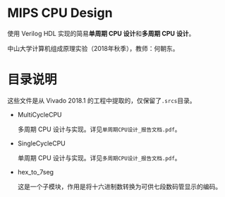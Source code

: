 # MIPS CPU Design

使用 Verilog HDL 实现的简易**单周期 CPU 设计**和**多周期 CPU 设计**。

中山大学计算机组成原理实验（2018年秋季），教师：何朝东。



# 目录说明

这些文件是从 Vivado 2018.1 的工程中提取的，仅保留了`.srcs`目录。

- MultiCycleCPU

  多周期 CPU 设计与实现。详见`单周期CPU设计_报告文档.pdf`。

- SingleCycleCPU

  单周期 CPU 设计与实现。详见`多周期CPU设计_报告文档.pdf`。

- hex_to_7seg

  这是一个子模块，作用是将十六进制数转换为可供七段数码管显示的编码。

